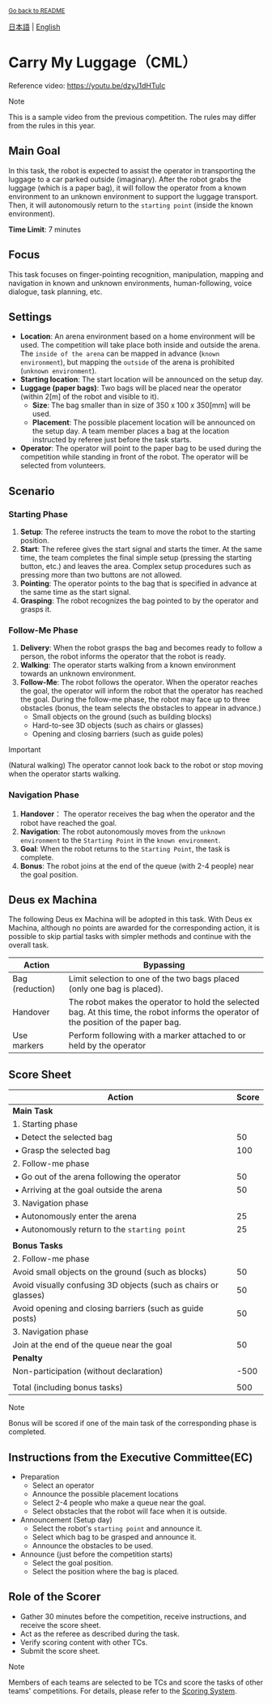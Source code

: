 <sub>[Go back to README](../../README_en.md)</sub>

[日本語](./cml_ja.md) | [English](./cml_en.md) 

# Carry My Luggage（CML）

Reference video: https://youtu.be/dzyJ1dHTulc

> [!NOTE]  
> This is a sample video from the previous competition. The rules may differ from the rules in this year.

## Main Goal

In this task, the robot is expected to assist the operator in transporting the luggage to a car parked outside (imaginary). After the robot grabs the luggage (which is a paper bag), it will follow the operator from a known environment to an unknown environment to support the luggage transport. Then, it will autonomously return to the `starting point` (inside the known environment).

**Time Limit**: 7 minutes

## Focus

This task focuses on finger-pointing recognition, manipulation, mapping and navigation in known and unknown environments, human-following, voice dialogue, task planning, etc.

## Settings

- **Location**: An arena environment based on a home environment will be used. The competition will take place both inside and outside the arena. The `inside of the arena` can be mapped in advance (`known environment`), but mapping the `outside` of the arena is prohibited (`unknown environment`).
- **Starting location**: The start location will be announced on the setup day.
- **Luggage (paper bags)**: Two bags will be placed near the operator (within 2\[m\] of the robot and visible to it).
  - **Size**: The bag smaller than in size of 350 x 100 x 350\[mm\] will be used.
  - **Placement**: The possible placement location will be announced on the setup day. A team member places a bag at the location instructed by referee just before the task starts.
- **Operator**: The operator will point to the paper bag to be used during the competition while standing in front of the robot. The operator will be selected from volunteers.

## Scenario

### Starting Phase

1. **Setup**: The referee instructs the team to move the robot to the starting position.
1. **Start**: The referee gives the start signal and starts the timer. At the same time, the team completes the final simple setup (pressing the starting button, etc.) and leaves the area. Complex setup procedures such as pressing more than two buttons are not allowed.
1. **Pointing**: The operator points to the bag that is specified in advance at the same time as the start signal.
1. **Grasping**:  The robot recognizes the bag pointed to by the operator and grasps it.

### Follow-Me Phase

1. **Delivery**: When the robot grasps the bag and becomes ready to follow a person, the robot informs the operator that the robot is ready.
2. **Walking**: The operator starts walking from a known environment towards an unknown environment.
3. **Follow-Me**: The robot follows the operator. When the operator reaches the goal, the operator will inform the robot that the operator has reached the goal. During the follow-me phase, the robot may face up to three obstacles (bonus, the team selects the obstacles to appear in advance.)
   - Small objects on the ground (such as building blocks)
   - Hard-to-see 3D objects (such as chairs or glasses)
   - Opening and closing barriers (such as guide poles)

> [!IMPORTANT]
> (Natural walking) The operator cannot look back to the robot or stop moving when the operator starts walking.

### Navigation Phase

1. **Handover**： The operator receives the bag when the operator and the robot have reached the goal.
2. **Navigation**: The robot autonomously moves from the `unknown environment` to the `Starting Point` in the `known environment`.
3. **Goal**: When the robot returns to the `Starting Point`, the task is complete.
4. **Bonus**: The robot joins at the end of the queue (with 2-4 people) near the goal position.

## Deus ex Machina

The following Deus ex Machina will be adopted in this task. With Deus ex Machina, although no points are awarded for the corresponding action, it is possible to skip partial tasks with simpler methods and continue with the overall task.

|Action|Bypassing|
|------|---------|
| Bag (reduction) | Limit selection to one of the two bags placed (only one bag is placed). |
| Handover | The robot makes the operator to hold the selected bag. At this time, the robot informs the operator of the position of the paper bag. |
| Use markers | Perform following with a marker attached to or held by the operator  |

## Score Sheet

|Action|Score|
|------|-----|
| **Main Task** |  |
| 1. Starting phase | |
| &nbsp;&bull;&nbsp;Detect the selected bag | 50 |
| &nbsp;&bull;&nbsp;Grasp the selected bag | 100 |
| 2. Follow-me phase | |
| &nbsp;&bull;&nbsp;Go out of the arena following the operator | 50 |
| &nbsp;&bull;&nbsp;Arriving at the goal outside the arena | 50 |
| 3. Navigation phase | |
| &nbsp;&bull;&nbsp;Autonomously enter the arena | 25 |
| &nbsp;&bull;&nbsp;Autonomously return to the `starting point` | 25 |
|  |  |
| **Bonus Tasks** |  |
| 2. Follow-me phase | |
| Avoid small objects on the ground (such as blocks) | 50 |
| Avoid visually confusing 3D objects (such as chairs or glasses) | 50 |
| Avoid opening and closing barriers (such as guide posts) | 50 |
| 3. Navigation phase | |
| Join at the end of the queue near the goal | 50 |
| **Penalty** |  |
| Non-participation (without declaration) | -500 |
|  |  |
| Total (including bonus tasks) | 500 |

> [!NOTE]
> Bonus will be scored if one of the main task of the corresponding phase is completed.

## Instructions from the Executive Committee(EC)

- Preparation
  - Select an operator
  - Announce the possible placement locations
  - Select 2-4 people who make a queue near the goal.
  - Select obstacles that the robot will face when it is outside.
- Announcement (Setup day)
  - Select the robot's `starting point` and announce it.
  - Select which bag to be grasped and announce it.
  - Announce the obstacles to be used.
- Announce (just before the competition starts)
  - Select the goal position.
  - Select the position where the bag is placed.

## Role of the Scorer

- Gather 30 minutes before the competition, receive instructions, and receive the score sheet.
- Act as the referee as described during the task.
- Verify scoring content with other TCs.
- Submit the score sheet.

> [!NOTE]  
> Members of each teams are selected to be TCs and score the tasks of other teams' competitions. For details, please refer to the [Scoring System](./gr_en.md#scoring-system).
